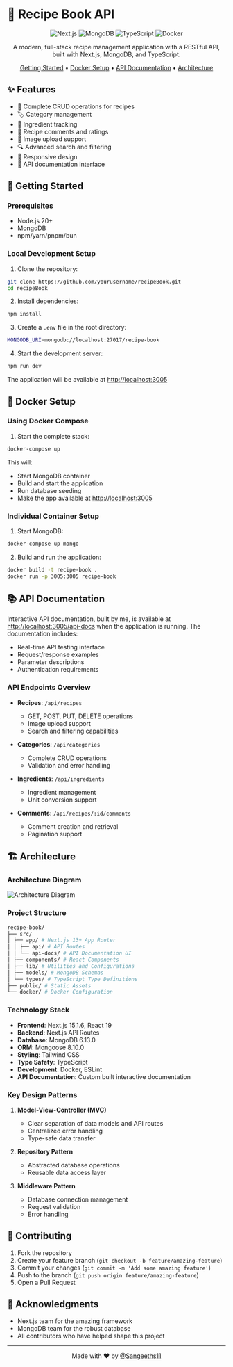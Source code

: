 # 🍳 Recipe Book API

<div align="center">

![Next.js](https://img.shields.io/badge/Next.js-15.1.6-black?style=for-the-badge&logo=next.js)
![MongoDB](https://img.shields.io/badge/MongoDB-6.13.0-green?style=for-the-badge&logo=mongodb)
![TypeScript](https://img.shields.io/badge/TypeScript-5.0-blue?style=for-the-badge&logo=typescript)
![Docker](https://img.shields.io/badge/Docker-Ready-2496ED?style=for-the-badge&logo=docker)

A modern, full-stack recipe management application with a RESTful API, built with Next.js, MongoDB, and TypeScript.

[Getting Started](#getting-started) •
[Docker Setup](#docker-setup) •
[API Documentation](#api-documentation) •
[Architecture](#architecture)

</div>

## ✨ Features

- 📝 Complete CRUD operations for recipes
- 🏷️ Category management
- 🥕 Ingredient tracking
- 💬 Recipe comments and ratings
- 📸 Image upload support
- 🔍 Advanced search and filtering
- 📱 Responsive design
- 🚀 API documentation interface

## 🚀 Getting Started

### Prerequisites

- Node.js 20+
- MongoDB
- npm/yarn/pnpm/bun

### Local Development Setup

1. Clone the repository:

```bash
git clone https://github.com/yourusername/recipeBook.git
cd recipeBook
```

2. Install dependencies:

```bash
npm install
```

3. Create a `.env` file in the root directory:

```bash
MONGODB_URI=mongodb://localhost:27017/recipe-book
```

4. Start the development server:

```bash
npm run dev
```

The application will be available at [http://localhost:3005](http://localhost:3005)

## 🐳 Docker Setup

### Using Docker Compose

1. Start the complete stack:

```bash
docker-compose up
```

This will:
- Start MongoDB container
- Build and start the application
- Run database seeding
- Make the app available at [http://localhost:3005](http://localhost:3005)

### Individual Container Setup

1. Start MongoDB:

```bash
docker-compose up mongo
```

2. Build and run the application:

```bash
docker build -t recipe-book .
docker run -p 3005:3005 recipe-book
```


## 📚 API Documentation

Interactive API documentation, built by me, is available at [http://localhost:3005/api-docs](http://localhost:3005/api-docs) when the application is running. The documentation includes:

- Real-time API testing interface
- Request/response examples
- Parameter descriptions
- Authentication requirements

### API Endpoints Overview

- **Recipes**: `/api/recipes`
  - GET, POST, PUT, DELETE operations
  - Image upload support
  - Search and filtering capabilities

- **Categories**: `/api/categories`
  - Complete CRUD operations
  - Validation and error handling

- **Ingredients**: `/api/ingredients`
  - Ingredient management
  - Unit conversion support

- **Comments**: `/api/recipes/:id/comments`
  - Comment creation and retrieval
  - Pagination support

## 🏗️ Architecture

### Architecture Diagram

![Architecture Diagram](./public/architecture-diagram.png)

### Project Structure

```bash
recipe-book/
├── src/
│ ├── app/ # Next.js 13+ App Router
│ │ ├── api/ # API Routes
│ │ └── api-docs/ # API Documentation UI
│ ├── components/ # React Components
│ ├── lib/ # Utilities and Configurations
│ ├── models/ # MongoDB Schemas
│ └── types/ # TypeScript Type Definitions
├── public/ # Static Assets
└── docker/ # Docker Configuration
```

### Technology Stack

- **Frontend**: Next.js 15.1.6, React 19
- **Backend**: Next.js API Routes
- **Database**: MongoDB 6.13.0
- **ORM**: Mongoose 8.10.0
- **Styling**: Tailwind CSS
- **Type Safety**: TypeScript
- **Development**: Docker, ESLint
- **API Documentation**: Custom built interactive documentation

### Key Design Patterns

1. **Model-View-Controller (MVC)**
   - Clear separation of data models and API routes
   - Centralized error handling
   - Type-safe data transfer

2. **Repository Pattern**
   - Abstracted database operations
   - Reusable data access layer

3. **Middleware Pattern**
   - Database connection management
   - Request validation
   - Error handling

## 🤝 Contributing

1. Fork the repository
2. Create your feature branch (`git checkout -b feature/amazing-feature`)
3. Commit your changes (`git commit -m 'Add some amazing feature'`)
4. Push to the branch (`git push origin feature/amazing-feature`)
5. Open a Pull Request


## 🙏 Acknowledgments

- Next.js team for the amazing framework
- MongoDB team for the robust database
- All contributors who have helped shape this project

---

<div align="center">

Made with ❤️ by [@Sangeeths11](https://github.com/Sangeeths11)

</div>